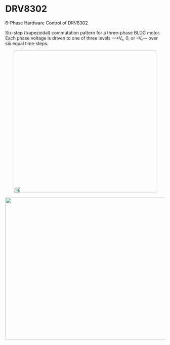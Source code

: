 # DRV8302
6-Phase Hardware Control of DRV8302

Six-step (trapezoidal) commutation pattern for a three-phase BLDC motor. Each phase voltage is driven to one of three levels —+Vₛ, 0, or –Vₛ— over six equal time‐steps.

<p align = "center">
<img src = "https://github.com/nyameaama/DRV8302/blob/main/assets/Screenshot%202025-06-07%20at%204.17.28%E2%80%AFPM.png" style="transform: rotate(270deg); width = "600" height = "450"/>
</p>

<p align = "center">
<img src = "https://github.com/nyameaama/DRV8302/blob/main/assets/Screenshot%202025-06-07%20at%204.17.42%E2%80%AFPM.png" width = "600" height = "450"/>
</p>